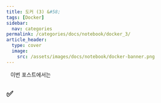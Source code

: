 ```yaml
---
title: 도커 (3) &#58;
tags: [Docker]
sidebar:
  nav: categories
permalink: /categories/docs/notebook/docker_3/
article_header:
  type: cover
  image:
    src: /assets/images/docs/notebook/docker-banner.png
---
```


<div class="article__content" markdown="1">

&ensp; 이번 포스트에서는

## ✅

</div>
